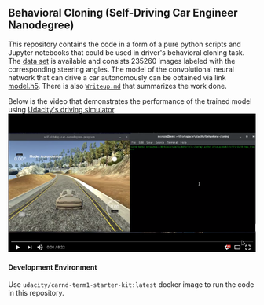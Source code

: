 ## Behavioral Cloning (Self-Driving Car Engineer Nanodegree)

This repository contains the code in a form of a pure python scripts and Jupyter notebooks 
that could be used in driver's behavioral cloning task. 
The [data set](https://yadi.sk/d/PaOHVil33HnCKz) is available and 
consists 235260 images labeled with the corresponding steering angles.
The model of the convolutional neural network that can drive a car autonomously can be obtained via link [model.h5](./model.h5).
There is also [`Writeup.md`](./Writeup.md) that summarizes the work done.

Below is the video that demonstrates the performance of the trained model using 
[Udacity's driving simulator](https://github.com/udacity/self-driving-car-sim).
[![LINK TO YOUTUBE](images/video.png)](https://www.youtube.com/watch?v=sT22vWvguh4)

#### Development Environment
Use `udacity/carnd-term1-starter-kit:latest` docker image to run the code in this repository.

